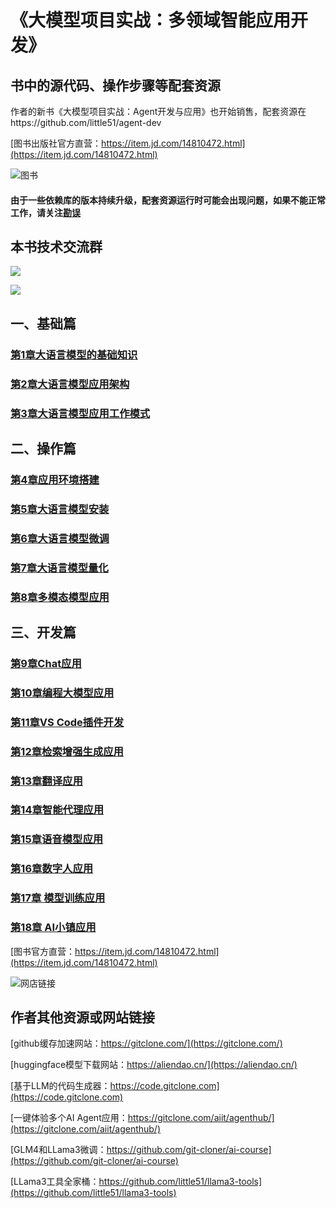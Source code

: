 # 《大模型项目实战：多领域智能应用开发》

## 书中的源代码、操作步骤等配套资源

作者的新书《大模型项目实战：Agent开发与应用》也开始销售，配套资源在https://github.com/little51/agent-dev

[图书出版社官方直营：https://item.jd.com/14810472.html](https://item.jd.com/14810472.html)

![图书](https://gitclone.com/download1/llm-dev/llm-dev.png)

#### 由于一些依赖库的版本持续升级，配套资源运行时可能会出现问题，如果不能正常工作，请关注[勘误](https://github.com/little51/llm-dev/issues)

## 本书技术交流群

![](https://gitclone.com/download1/aliendao/aliendao20250916.jpg)

![](https://gitclone.com/download1/aliendao/weixin-aliendao2.jpg)

## 一、基础篇

### [第1章大语言模型的基础知识](https://github.com/little51/llm-dev/tree/main/chapter01)

### [第2章大语言模型应用架构](https://github.com/little51/llm-dev/tree/main/chapter02)

### [第3章大语言模型应用工作模式](https://github.com/little51/llm-dev/tree/main/chapter03)

## 二、操作篇

### [第4章应用环境搭建](https://github.com/little51/llm-dev/tree/main/chapter04)

### [第5章大语言模型安装](https://github.com/little51/llm-dev/tree/main/chapter05)

### [第6章大语言模型微调](https://github.com/little51/llm-dev/tree/main/chapter06)

### [第7章大语言模型量化](https://github.com/little51/llm-dev/tree/main/chapter07)

### [第8章多模态模型应用](https://github.com/little51/llm-dev/tree/main/chapter08)

## 三、开发篇

### [第9章Chat应用](https://github.com/little51/llm-dev/tree/main/chapter09)

### [第10章编程大模型应用](https://github.com/little51/llm-dev/tree/main/chapter10)

### [第11章VS Code插件开发](https://github.com/little51/llm-dev/tree/main/chapter11)

### [第12章检索增强生成应用](https://github.com/little51/llm-dev/tree/main/chapter12)

### [第13章翻译应用](https://github.com/little51/llm-dev/tree/main/chapter13)

### [第14章智能代理应用](https://github.com/little51/llm-dev/tree/main/chapter14)

### [第15章语音模型应用](https://github.com/little51/llm-dev/tree/main/chapter15)

### [第16章数字人应用](https://github.com/little51/llm-dev/tree/main/chapter16)

### [第17章 模型训练应用](https://github.com/little51/llm-dev/tree/main/chapter17)

### [第18章 AI小镇应用](https://github.com/little51/llm-dev/tree/main/chapter18)



[图书官方直营：https://item.jd.com/14810472.html](https://item.jd.com/14810472.html)

![网店链接](https://gitclone.com/download1/llm-dev/qr-code.png)



## 作者其他资源或网站链接

[github缓存加速网站：https://gitclone.com/](https://gitclone.com/)

[huggingface模型下载网站：https://aliendao.cn/](https://aliendao.cn/)

[基于LLM的代码生成器：https://code.gitclone.com](https://code.gitclone.com)

[一键体验多个AI Agent应用：https://gitclone.com/aiit/agenthub/](https://gitclone.com/aiit/agenthub/)

[GLM4和LLama3微调：https://github.com/git-cloner/ai-course](https://github.com/git-cloner/ai-course)

[LLama3工具全家桶：https://github.com/little51/llama3-tools](https://github.com/little51/llama3-tools)
